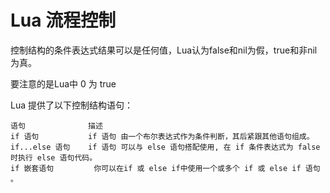 # Lua 流程控制

控制结构的条件表达式结果可以是任何值，Lua认为false和nil为假，true和非nil为真。

要注意的是Lua中 0 为 true

Lua 提供了以下控制结构语句：

	语句            	描述
	if 语句         	if 语句 由一个布尔表达式作为条件判断，其后紧跟其他语句组成。
	if...else 语句  	if 语句 可以与 else 语句搭配使用, 在 if 条件表达式为 false 时执行 else 语句代码。
	if 嵌套语句     	你可以在if 或 else if中使用一个或多个 if 或 else if 语句 。
